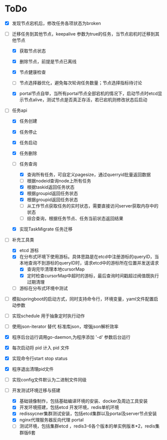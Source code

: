 # ToDo

- [x] 发现节点宕机后，修改任务各项状态为broken
- [ ] 迁移任务到其他节点，keepalive 参数为true的任务，当节点宕机时迁移到其他节点

    - [x] 获取节点状态
    - [x] 删除节点，前提是节点已离线
    - [x] 节点健康检查
    - [ ] 节点选择器优化，避免每次轮询任务数量；节点选择指标待讨论

    - [X] portal节点自举，当所有portal节点全部宕机的情况下，启动节点时etcd显示节点alive，测试节点是否真正存活，若已宕机则修改状态后启动

- [ ] 任务api
    - [x] 任务创建
    - [x] 任务停止
    - [x] 任务启动
    - [x] 任务删除
    - [ ] 任务查询
        - [x] 查询所有任务，可自定义pagesize，通过querryid批量返回数据
        - [ ] 根据nodeid查询node上所有任务
        - [x] 根据taskid返回任务状态
        - [x] 根据groupid返回任务状态
        - [x] 根据groupid返回任务状态
        - [ ] 从工作节点获取任务的实时状态，需要直接访问server获取内存中的状态
        - [ ] 综合查询，根据任务节点、任务当前状态返回结果
    - [x] 实现TaskMigrate 任务迁移


- [ ] 补充工具类
    - [x] etcd 游标
    - [x] 在分布式环境下使用游标。具体思路是在etcd中注册游标的queryID，当本地查询不到游标的queryID时，请求etcd中的游标所在位置并发送请求
        - [x] 查询完毕清理本地cursorMap
        - [x] 定时检查cursorMap中超时的游标，最后查询时间戳超过阀值既执行过期清理
    - [ ] 游标在分布式环境中测试
- [ ] 模拟springboot的启动方式，同时支持命令行，环境变量，yaml文件配置启动参数

- [ ] 实现schedule 用于抽象定时执行动作
- [ ] 使用json-iterator 替代 标准库json，增强json解析效率

- [X] 程序后台运行调用go-daemon,为程序添加 '-d' 参数后台运行
- [X] 每次启动将 pid 计入 pid 文件
- [X] 实现命令行start stop status
- [X] 程序退出清理pid文件
- [ ] 实现config文件默认为二进制文件同级

- [ ] 开发测试环境迁移与搭建
    - [X] 基础镜像制作，包括基础编译环境的安装、docker及周边工具安装
    - [X] 开发环境搭建，包括etcd 开发环境，redis单机环境
    - [x] redissycner集群测试安装，包括etcd集群以及portal及server节点安装
    - [X] nginx代理服务器反向代理 portal
    - [ ] 测试环境，包括集群etcd ，redis3-6各个版本的单实例版本*2，redis集群版6套
